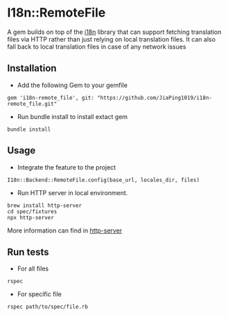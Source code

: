 # I18n::RemoteFile

A gem builds on top of the [i18n](https://github.com/ruby-i18n/i18n) library that can support fetching translation files via HTTP rather than just relying on local translation files. It can also fall back to local translation files in case of any network issues

## Installation

- Add the following Gem to your gemfile
```
gem 'i18n-remote_file', git: "https://github.com/JiaPing1019/i18n-remote_file.git"
```

- Run bundle install to install extact gem
```
bundle install
```

## Usage

- Integrate the feature to the project 
```
I18n::Backend::RemoteFile.config(base_url, locales_dir, files)
```

- Run HTTP server in local environment.
```
brew install http-server
cd spec/fixtures
npx http-server
```

More information can find in [http-server](https://www.npmjs.com/package/http-server)


## Run tests

- For all files
```
rspec
```

- For specific file
```
rspec path/to/spec/file.rb
```
